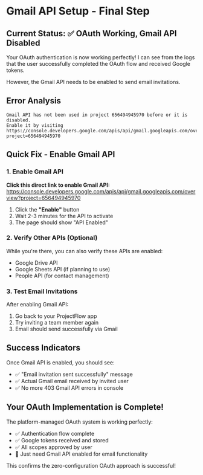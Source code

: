 # Gmail API Setup - Final Step

## Current Status: ✅ OAuth Working, Gmail API Disabled

Your OAuth authentication is now working perfectly! I can see from the logs that the user successfully completed the OAuth flow and received Google tokens. 

However, the Gmail API needs to be enabled to send email invitations.

## Error Analysis
```
Gmail API has not been used in project 656494945970 before or it is disabled. 
Enable it by visiting https://console.developers.google.com/apis/api/gmail.googleapis.com/overview?project=656494945970
```

## Quick Fix - Enable Gmail API

### 1. Enable Gmail API
**Click this direct link to enable Gmail API:**
https://console.developers.google.com/apis/api/gmail.googleapis.com/overview?project=656494945970

1. Click the **"Enable"** button
2. Wait 2-3 minutes for the API to activate
3. The page should show "API Enabled"

### 2. Verify Other APIs (Optional)
While you're there, you can also verify these APIs are enabled:
- Google Drive API
- Google Sheets API (if planning to use)
- People API (for contact management)

### 3. Test Email Invitations
After enabling Gmail API:
1. Go back to your ProjectFlow app
2. Try inviting a team member again
3. Email should send successfully via Gmail

## Success Indicators
Once Gmail API is enabled, you should see:
- ✅ "Email invitation sent successfully" message
- ✅ Actual Gmail email received by invited user
- ✅ No more 403 Gmail API errors in console

## Your OAuth Implementation is Complete!
The platform-managed OAuth system is working perfectly:
- ✅ Authentication flow complete
- ✅ Google tokens received and stored
- ✅ All scopes approved by user
- 🔧 Just need Gmail API enabled for email functionality

This confirms the zero-configuration OAuth approach is successful!